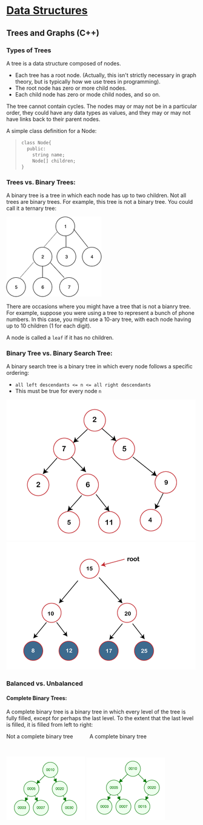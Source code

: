 # [Data Structures](../)

## Trees and Graphs (C++)

### Types of Trees
A tree is a data structure composed of nodes.
  - Each tree has a root node. (Actually, this isn't strictly necessary in graph theory, but is typically how we use trees in programming).
  - The root node has zero or more child nodes.
  - Each child node has zero or mode child nodes, and so on.

The tree cannot contain cycles. The nodes may or may not be in a particular order, they could have any data types as values, and they may or may not have links back to their parent nodes.

A simple class definition for a Node:
  > ```
  > class Node{
  >   public:
  >     string name;
  >     Node[] children;
  > }

### Trees vs. Binary Trees:
A binary tree is a tree in which each node has up to two children. Not all trees are binary trees. For example, this tree is not a binary tree. You could call it a ternary tree:

![ternary-tree](../img/ternary-tree.png)

There are occasions where you might have a tree that is not a bianry tree. For example, suppose you were using a tree to represent a bunch of phone numbers. In this case, you might use a 10-ary tree, with each node having up to 10 children (1 for each digit).

A node is called a `leaf` if it has no children.

### Binary Tree vs. Binary Search Tree:
A binary search tree is a binary tree in which every node follows a specific ordering: 
  - `all left descendants <= n <= all right descendants`
  - This must be true for every node `n`

<p float="left">
  <img style="width: 100;" src="../img/binary-tree.png">
  <img style="width: 100;" src="../img/bst.png">
</p>

### Balanced vs. Unbalanced

#### Complete Binary Trees:
A complete binary tree is a binary tree in which every level of the tree is fully filled, except for perhaps the last level. To the extent that the last level is filled, it is filled from left to right:

<p float="left">
  <span style="margin-right: 20px;">Not a complete binary tree</span>
  <span style="margin-left: 20px;">A complete binary tree</span>
</p>
<br/>
<p float="left">
  <img style="width: 100;" src="../img/incomplete-binary-tree.png">
  <img style="width: 100;" src="../img/complete-binary-tree.png">
</p>
